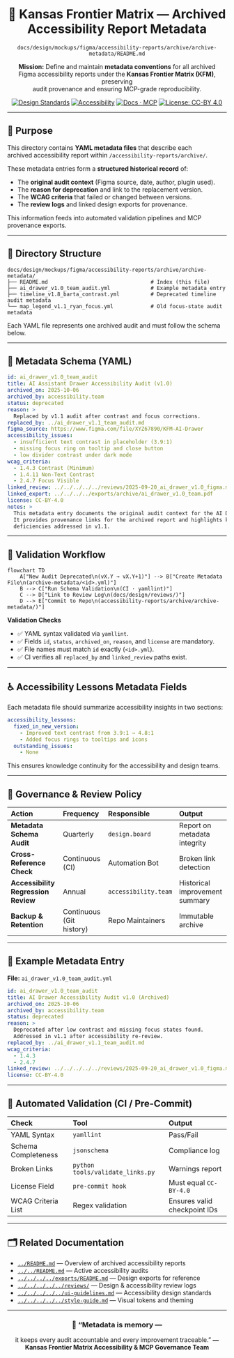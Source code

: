 <div align="center">

# 🧾 Kansas Frontier Matrix — Archived Accessibility Report Metadata  
`docs/design/mockups/figma/accessibility-reports/archive/archive-metadata/README.md`

**Mission:** Define and maintain **metadata conventions** for all archived  
Figma accessibility reports under the **Kansas Frontier Matrix (KFM)**, preserving  
audit provenance and ensuring MCP-grade reproducibility.

[![Design Standards](https://img.shields.io/badge/Design-Human%20Centered-orange)](../../../../../)
[![Accessibility](https://img.shields.io/badge/Accessibility-WCAG%202.1%20AA-yellow)](../../../../../)
[![Docs · MCP](https://img.shields.io/badge/Docs-MCP-blue)](../../../../../../)
[![License: CC-BY 4.0](https://img.shields.io/badge/License-CC--BY%204.0-green)](../../../../../../../LICENSE)

</div>

---

## 🎯 Purpose

This directory contains **YAML metadata files** that describe each  
archived accessibility report within `/accessibility-reports/archive/`.  

These metadata entries form a **structured historical record** of:
- The **original audit context** (Figma source, date, author, plugin used).  
- The **reason for deprecation** and link to the replacement version.  
- The **WCAG criteria** that failed or changed between versions.  
- The **review logs** and linked design exports for provenance.  

This information feeds into automated validation pipelines and MCP provenance exports.

---

## 🧭 Directory Structure

```text
docs/design/mockups/figma/accessibility-reports/archive/archive-metadata/
├── README.md                                 # Index (this file)
├── ai_drawer_v1.0_team_audit.yml             # Example metadata entry
├── timeline_v1.8_barta_contrast.yml          # Deprecated timeline audit metadata
└── map_legend_v1.1_ryan_focus.yml            # Old focus-state audit metadata
````

Each YAML file represents one archived audit and must follow the schema below.

---

## 🧩 Metadata Schema (YAML)

```yaml
id: ai_drawer_v1.0_team_audit
title: AI Assistant Drawer Accessibility Audit (v1.0)
archived_on: 2025-10-06
archived_by: accessibility.team
status: deprecated
reason: >
  Replaced by v1.1 audit after contrast and focus corrections.
replaced_by: ../ai_drawer_v1.1_team_audit.md
figma_source: https://www.figma.com/file/XYZ67890/KFM-AI-Drawer
accessibility_issues:
  - insufficient text contrast in placeholder (3.9:1)
  - missing focus ring on tooltip and close button
  - low divider contrast under dark mode
wcag_criteria:
  - 1.4.3 Contrast (Minimum)
  - 1.4.11 Non-Text Contrast
  - 2.4.7 Focus Visible
linked_review: ../../../../../reviews/2025-09-20_ai_drawer_v1.0_figma.md
linked_export: ../../../../exports/archive/ai_drawer_v1.0_team.pdf
license: CC-BY-4.0
notes: >
  This metadata entry documents the original audit context for the AI Drawer v1.0 prototype.
  It provides provenance links for the archived report and highlights key accessibility
  deficiencies addressed in v1.1.
```

---

## 🧮 Validation Workflow

```mermaid
flowchart TD
    A["New Audit Deprecated\n(vX.Y → vX.Y+1)"] --> B["Create Metadata File\n(archive-metadata/<id>.yml)"]
    B --> C["Run Schema Validation\n(CI · yamllint)"]
    C --> D["Link to Review Log\n(docs/design/reviews/)"]
    D --> E["Commit to Repo\n(accessibility-reports/archive/archive-metadata/)"]
```

<!-- END OF MERMAID -->

**Validation Checks**

* ✅ YAML syntax validated via `yamllint`.
* ✅ Fields `id`, `status`, `archived_on`, `reason`, and `license` are mandatory.
* ✅ File names must match `id` exactly (`<id>.yml`).
* ✅ CI verifies all `replaced_by` and `linked_review` paths exist.

---

## ♿ Accessibility Lessons Metadata Fields

Each metadata file should summarize accessibility insights in two sections:

```yaml
accessibility_lessons:
  fixed_in_new_version:
    - Improved text contrast from 3.9:1 → 4.8:1
    - Added focus rings to tooltips and icons
  outstanding_issues:
    - None
```

This ensures knowledge continuity for the accessibility and design teams.

---

## 🧠 Governance & Review Policy

| Action                              | Frequency                | Responsible          | Output                         |
| :---------------------------------- | :----------------------- | :------------------- | :----------------------------- |
| **Metadata Schema Audit**           | Quarterly                | `design.board`       | Report on metadata integrity   |
| **Cross-Reference Check**           | Continuous (CI)          | Automation Bot       | Broken link detection          |
| **Accessibility Regression Review** | Annual                   | `accessibility.team` | Historical improvement summary |
| **Backup & Retention**              | Continuous (Git history) | Repo Maintainers     | Immutable archive              |

---

## 🧩 Example Metadata Entry

**File:** `ai_drawer_v1.0_team_audit.yml`

```yaml
id: ai_drawer_v1.0_team_audit
title: AI Drawer Accessibility Audit v1.0 (Archived)
archived_on: 2025-10-06
archived_by: accessibility.team
status: deprecated
reason: >
  Deprecated after low contrast and missing focus states found.
  Addressed in v1.1 after accessibility re-review.
replaced_by: ../ai_drawer_v1.1_team_audit.md
wcag_criteria:
  - 1.4.3
  - 2.4.7
linked_review: ../../../../../reviews/2025-09-20_ai_drawer_v1.0_figma.md
license: CC-BY-4.0
```

---

## 🧾 Automated Validation (CI / Pre-Commit)

| Check               | Tool                             | Output                       |
| :------------------ | :------------------------------- | :--------------------------- |
| YAML Syntax         | `yamllint`                       | Pass/Fail                    |
| Schema Completeness | `jsonschema`                     | Compliance log               |
| Broken Links        | `python tools/validate_links.py` | Warnings report              |
| License Field       | `pre-commit hook`                | Must equal `CC-BY-4.0`       |
| WCAG Criteria List  | Regex validation                 | Ensures valid checkpoint IDs |

---

## 🗂️ Related Documentation

* [`../README.md`](../README.md) — Overview of archived accessibility reports
* [`../../README.md`](../../README.md) — Active accessibility audits
* [`../../../../exports/README.md`](../../../../exports/README.md) — Design exports for reference
* [`../../../../../reviews/`](../../../../../reviews/) — Design & accessibility review logs
* [`../../../../../ui-guidelines.md`](../../../../../ui-guidelines.md) — Accessibility design standards
* [`../../../../../style-guide.md`](../../../../../style-guide.md) — Visual tokens and theming

---

<div align="center">

### 🧾 “Metadata is memory —

it keeps every audit accountable and every improvement traceable.”
**— Kansas Frontier Matrix Accessibility & MCP Governance Team**

</div>
